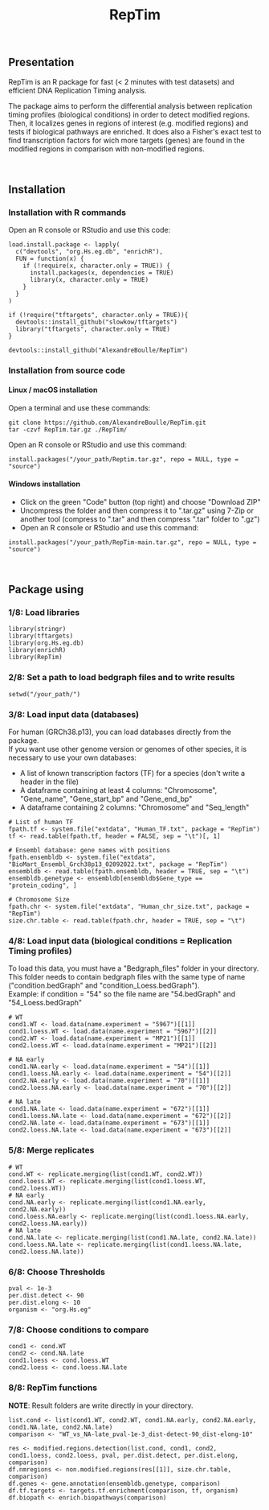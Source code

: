 <h1 align="center">RepTim</h1>


&nbsp;


## Presentation
RepTim is an R package for fast (< 2 minutes with test datasets) and efficient DNA Replication Timing analysis.

The package aims to perform the differential analysis between replication timing profiles (biological conditions) in order to detect modified regions. 
Then, it localizes genes in regions of interest (e.g. modified regions) and tests if biological pathways are enriched.
It does also a Fisher's exact test to find transcription factors for wich more targets (genes) are found in the modified regions in comparison with non-modified regions.


&nbsp;


## Installation

### Installation with R commands

Open an R console or RStudio and use this code:

```
load.install.package <- lapply(
  c("devtools", "org.Hs.eg.db", "enrichR"),
  FUN = function(x) {
    if (!require(x, character.only = TRUE)) {
      install.packages(x, dependencies = TRUE)
      library(x, character.only = TRUE)
    }
  }
)

if (!require("tftargets", character.only = TRUE)){
  devtools::install_github("slowkow/tftargets")
  library("tftargets", character.only = TRUE)
}

devtools::install_github("AlexandreBoulle/RepTim")
```

### Installation from source code

#### Linux / macOS installation
Open a terminal and use these commands:

```
git clone https://github.com/AlexandreBoulle/RepTim.git
tar -czvf RepTim.tar.gz ./RepTim/
```

Open an R console or RStudio and use this command:

```
install.packages("/your_path/Reptim.tar.gz", repo = NULL, type = "source")
```

#### Windows installation

* Click on the green "Code" button (top right) and choose "Download ZIP"
* Uncompress the folder and then compress it to ".tar.gz" using 7-Zip or another tool (compress to ".tar" and then compress ".tar" folder to ".gz")
* Open an R console or RStudio and use this command:

```
install.packages("/your_path/RepTim-main.tar.gz", repo = NULL, type = "source")
```


&nbsp;


## Package using

### 1/8: Load libraries

```
library(stringr)
library(tftargets)
library(org.Hs.eg.db)
library(enrichR)
library(RepTim)
```

### 2/8: Set a path to load bedgraph files and to write results

```
setwd("/your_path/")
```

### 3/8: Load input data (databases)

For human (GRCh38.p13), you can load databases directly from the package. \
If you want use other genome version or genomes of other species, it is necessary to use your own databases:
* A list of known transcription factors (TF) for a species (don't write a header in the file)
* A dataframe containing at least 4 columns: "Chromosome", "Gene_name", "Gene_start_bp" and "Gene_end_bp"
* A dataframe containing 2 columns: "Chromosome" and "Seq_length"

```
# List of human TF
fpath.tf <- system.file("extdata", "Human_TF.txt", package = "RepTim")
tf <- read.table(fpath.tf, header = FALSE, sep = "\t")[, 1]

# Ensembl database: gene names with positions
fpath.ensembldb <- system.file("extdata", "BioMart_Ensembl_Grch38p13_02092022.txt", package = "RepTim")
ensembldb <- read.table(fpath.ensembldb, header = TRUE, sep = "\t")
ensembldb.genetype <- ensembldb[ensembldb$Gene_type == "protein_coding", ]

# Chromosome Size
fpath.chr <- system.file("extdata", "Human_chr_size.txt", package = "RepTim")
size.chr.table <- read.table(fpath.chr, header = TRUE, sep = "\t")
```

### 4/8: Load input data (biological conditions = Replication Timing profiles)

To load this data, you must have a "Bedgraph_files" folder in your directory. \
This folder needs to contain bedgraph files with the same type of name ("condition.bedGraph" and "condition_Loess.bedGraph"). \
Example: if condition = "54" so the file name are "54.bedGraph" and "54_Loess.bedGraph"

```
# WT
cond1.WT <- load.data(name.experiment = "5967")[[1]]
cond1.loess.WT <- load.data(name.experiment = "5967")[[2]]
cond2.WT <- load.data(name.experiment = "MP21")[[1]]
cond2.loess.WT <- load.data(name.experiment = "MP21")[[2]]

# NA early
cond1.NA.early <- load.data(name.experiment = "54")[[1]]
cond1.loess.NA.early <- load.data(name.experiment = "54")[[2]]
cond2.NA.early <- load.data(name.experiment = "70")[[1]]
cond2.loess.NA.early <- load.data(name.experiment = "70")[[2]]

# NA late
cond1.NA.late <- load.data(name.experiment = "672")[[1]]
cond1.loess.NA.late <- load.data(name.experiment = "672")[[2]]
cond2.NA.late <- load.data(name.experiment = "673")[[1]]
cond2.loess.NA.late <- load.data(name.experiment = "673")[[2]]
```

### 5/8: Merge replicates

```
# WT
cond.WT <- replicate.merging(list(cond1.WT, cond2.WT))
cond.loess.WT <- replicate.merging(list(cond1.loess.WT, cond2.loess.WT))
# NA early
cond.NA.early <- replicate.merging(list(cond1.NA.early, cond2.NA.early))
cond.loess.NA.early <- replicate.merging(list(cond1.loess.NA.early, cond2.loess.NA.early))
# NA late
cond.NA.late <- replicate.merging(list(cond1.NA.late, cond2.NA.late))
cond.loess.NA.late <- replicate.merging(list(cond1.loess.NA.late, cond2.loess.NA.late))
```

### 6/8: Choose Thresholds

```
pval <- 1e-3
per.dist.detect <- 90
per.dist.elong <- 10
organism <- "org.Hs.eg"
```

### 7/8: Choose conditions to compare

```
cond1 <- cond.WT
cond2 <- cond.NA.late
cond1.loess <- cond.loess.WT
cond2.loess <- cond.loess.NA.late
```

### 8/8: RepTim functions

**NOTE**: Result folders are write directly in your directory.

```
list.cond <- list(cond1.WT, cond2.WT, cond1.NA.early, cond2.NA.early, cond1.NA.late, cond2.NA.late)
comparison <- "WT_vs_NA-late_pval-1e-3_dist-detect-90_dist-elong-10"

res <- modified.regions.detection(list.cond, cond1, cond2, cond1.loess, cond2.loess, pval, per.dist.detect, per.dist.elong, comparison)
df.nmregions <- non.modified.regions(res[[1]], size.chr.table, comparison)
df.genes <- gene.annotation(ensembldb.genetype, comparison)
df.tf.targets <- targets.tf.enrichment(comparison, tf, organism)
df.biopath <- enrich.biopathways(comparison)
```
